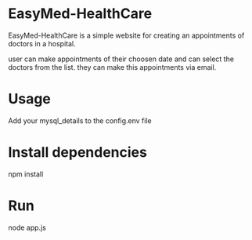 # EasyMed-HealthCare
EasyMed-HealthCare is a simple website for creating an appointments of doctors in a hospital.

user can make appointments of their choosen date and can select the doctors from the list.
they can make this appointments via email.


# Usage
Add your mysql_details to the config.env file

# Install dependencies
npm install

# Run 
node app.js
